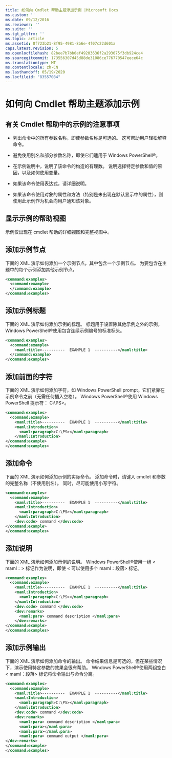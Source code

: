 ```yaml
---
title: 如何向 Cmdlet 帮助主题添加示例 |Microsoft Docs
ms.custom: ''
ms.date: 09/12/2016
ms.reviewer: ''
ms.suite: ''
ms.tgt_pltfrm: ''
ms.topic: article
ms.assetid: 8f723b21-8f95-4981-8b6e-4f07c22d601a
caps.latest.revision: 5
ms.openlocfilehash: 82bee7b7bb0ef49203636f2a293075f3db924ce4
ms.sourcegitcommit: 173556307d45d88de31086ce776770547eece64c
ms.translationtype: MT
ms.contentlocale: zh-CN
ms.lasthandoff: 05/19/2020
ms.locfileid: "83557084"
---
```

# <a name="how-to-add-examples-to-a-cmdlet-help-topic"></a>如何向 Cmdlet 帮助主题添加示例

## <a name="things-to-know-about-examples-in-cmdlet-help"></a>有关 Cmdlet 帮助中的示例的注意事项

- 列出命令中的所有参数名称，即使参数名称是可选的。 这可帮助用户轻松解释命令。

- 避免使用别名和部分参数名称，即使它们适用于 Windows PowerShell®。

- 在示例说明中，说明了该命令的构造的有理数。 说明选择特定参数和值的原因，以及如何使用变量。

- 如果该命令使用表达式，请详细说明。

- 如果该命令使用对象的属性和方法（特别是未出现在默认显示中的属性），则使用此示例作为机会向用户通知该对象。

## <a name="help-views-that-display-examples"></a>显示示例的帮助视图

示例仅出现在 cmdlet 帮助的详细视图和完整视图中。

## <a name="adding-an-examples-node"></a>添加示例节点

下面的 XML 演示如何添加一个示例节点，其中包含一个示例节点。 为要包含在主题中的每个示例添加其他示例节点。

```xml
<command:examples>
  <command:example>
  </command:example>
</command:examples>
```

## <a name="adding-an-example-title"></a>添加示例标题

下面的 XML 演示如何添加示例的标题。 标题用于设置除其他示例之外的示例。 Windows PowerShell®使用包含连续示例编号的标准标头。

```xml
<command:examples>
  <command:example>
    <maml:title>----------  EXAMPLE 1  ----------</maml:title>
  </command:example>
</command:examples>
```

## <a name="adding-preceding-characters"></a>添加前面的字符

下面的 XML 演示如何添加字符，如 Windows PowerShell prompt，它们紧靠在示例命令之前（无需任何插入空格）。 Windows PowerShell®使用 Windows PowerShell 提示符： C:\PS>。

```xml
<command:examples>
  <command:example>
    <maml:title>----------  EXAMPLE 1  ----------</maml:title>
    <maml:Introduction>
      <maml:paragraph>C:\PS></maml:paragraph>
    </maml:Introduction>
</command:example>
</command:examples>
```

## <a name="adding-the-command"></a>添加命令

下面的 XML 演示如何添加示例的实际命令。 添加命令时，请键入 cmdlet 和参数的完整名称（不使用别名）。 同时，尽可能使用小写字符。

```xml
<command:examples>
  <command:example>
    <maml:title>----------  EXAMPLE 1  ----------</maml:title>
    <maml:Introduction>
      <maml:paragraph>C:\PS></maml:paragraph>
    </maml:Introduction>
    <dev:code> command </dev:code>
</command:example>
</command:examples>
```

## <a name="adding-a-description"></a>添加说明

下面的 XML 演示如何添加示例的说明。 Windows PowerShell®使用一组 \< maml：> 标记作为说明，即使 \< 可以使用多个 maml：段落> 标记。

```xml
<command:examples>
  <command:example>
    <maml:title>----------  EXAMPLE 1  ----------</maml:title>
    <maml:Introduction>
      <maml:paragraph>C:\PS></maml:paragraph>
    </maml:Introduction>
    <dev:code> command </dev:code>
    <dev:remarks>
      <maml:para> command description </maml:para>
    </dev:remarks>
</command:example>
</command:examples>
```

## <a name="adding-example-output"></a>添加示例输出

下面的 XML 演示如何添加命令的输出。 命令结果信息是可选的，但在某些情况下，演示使用特定参数的效果会很有帮助。 Windows PowerShell®使用两组空白 \< maml：段落> 标记将命令输出与命令分离。

```xml
<command:examples>
  <command:example>
    <maml:title>----------  EXAMPLE 1  ----------</maml:title>
    <maml:Introduction>
      <maml:paragraph>C:\PS></maml:paragraph>
    </maml:Introduction>
    <dev:code> command </dev:code>
    <dev:remarks>
      <maml:para> command description </maml:para>
      <maml:para></maml:para>
      <maml:para></maml:para>
      <maml:para> command output </maml:para>
</dev:remarks>
</command:example>
</command:examples>
```
